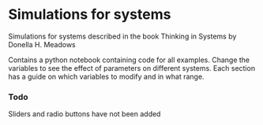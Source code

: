 # Simulations for systems
Simulations for systems described in the book Thinking in Systems by Donella H. Meadows

Contains a python notebook containing code for all examples. Change the variables to see the effect of parameters on different systems. Each section has a guide on which variables to modify and in what range.

### Todo
Sliders and radio buttons have not been added
